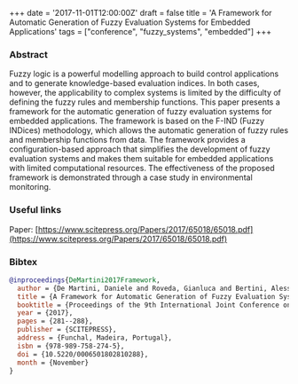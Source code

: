 +++
date = '2017-11-01T12:00:00Z'
draft = false
title = 'A Framework for Automatic Generation of Fuzzy Evaluation Systems for Embedded Applications'
tags = ["conference", "fuzzy_systems", "embedded"]
+++

### Abstract

Fuzzy logic is a powerful modelling approach to build control applications and to generate knowledge-based evaluation indices. In both cases, however, the applicability to complex systems is limited by the difficulty of defining the fuzzy rules and membership functions. This paper presents a framework for the automatic generation of fuzzy evaluation systems for embedded applications. The framework is based on the F-IND (Fuzzy INDices) methodology, which allows the automatic generation of fuzzy rules and membership functions from data. The framework provides a configuration-based approach that simplifies the development of fuzzy evaluation systems and makes them suitable for embedded applications with limited computational resources. The effectiveness of the proposed framework is demonstrated through a case study in environmental monitoring.

### Useful links
Paper: [https://www.scitepress.org/Papers/2017/65018/65018.pdf](https://www.scitepress.org/Papers/2017/65018/65018.pdf)

### Bibtex
```bibtex
@inproceedings{DeMartini2017Framework,
  author = {De Martini, Daniele and Roveda, Gianluca and Bertini, Alessandro and Marchini, Agnese and Facchinetti, Tullio},
  title = {A Framework for Automatic Generation of Fuzzy Evaluation Systems for Embedded Applications},
  booktitle = {Proceedings of the 9th International Joint Conference on Computational Intelligence},
  year = {2017},
  pages = {281--288},
  publisher = {SCITEPRESS},
  address = {Funchal, Madeira, Portugal},
  isbn = {978-989-758-274-5},
  doi = {10.5220/0006501802810288},
  month = {November}
}
```